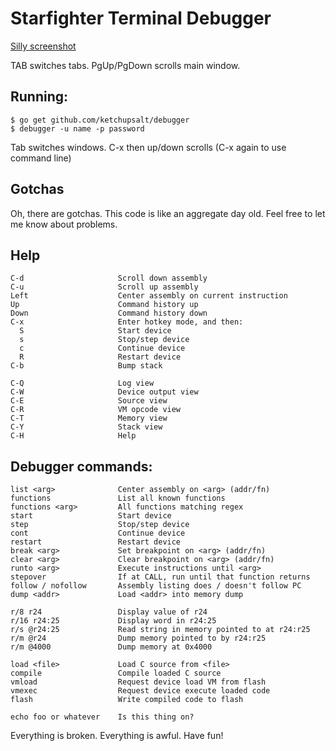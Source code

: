 # Starfighter Terminal Debugger

[Silly screenshot](https://www.dropbox.com/s/e8sposgn9f2cru1/Screenshot%202016-02-08%2017.20.09.png?dl=0)

TAB switches tabs. PgUp/PgDown scrolls main window.

## Running:

    $ go get github.com/ketchupsalt/debugger
    $ debugger -u name -p password

Tab switches windows. C-x then up/down scrolls (C-x again to use
command line)

## Gotchas

Oh, there are gotchas. This code is like an aggregate day old. Feel 
free to let me know about problems. 

## Help

    C-d                     Scroll down assembly
    C-u                     Scroll up assembly
    Left                    Center assembly on current instruction
    Up                      Command history up
    Down                    Command history down
    C-x                     Enter hotkey mode, and then:
      S                     Start device
      s                     Stop/step device
      c                     Continue device
      R                     Restart device
    C-b                     Bump stack
     
    C-Q                     Log view
    C-W                     Device output view
    C-E                     Source view
    C-R                     VM opcode view
    C-T                     Memory view
    C-Y                     Stack view
    C-H                     Help

## Debugger commands:

    list <arg>              Center assembly on <arg> (addr/fn)
    functions               List all known functions
    functions <arg>         All functions matching regex
    start                   Start device
    step                    Stop/step device
    cont                    Continue device
    restart                 Restart device
    break <arg>             Set breakpoint on <arg> (addr/fn)
    clear <arg>             Clear breakpoint on <arg> (addr/fn)
    runto <arg>             Execute instructions until <arg> 
    stepover                If at CALL, run until that function returns
    follow / nofollow       Assembly listing does / doesn't follow PC
    dump <addr>             Load <addr> into memory dump
     
    r/8 r24                 Display value of r24
    r/16 r24:25             Display word in r24:25
    r/s @r24:25             Read string in memory pointed to at r24:r25
    r/m @r24                Dump memory pointed to by r24:r25
    r/m @4000               Dump memory at 0x4000
     
    load <file>             Load C source from <file>
    compile                 Compile loaded C source
    vmload                  Request device load VM from flash
    vmexec                  Request device execute loaded code
    flash                   Write compiled code to flash
     
    echo foo or whatever    Is this thing on?
 
Everything is broken. Everything is awful. Have fun!

